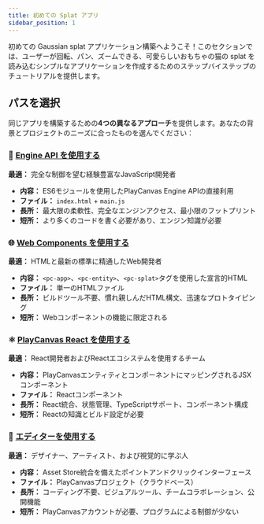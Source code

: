 ```yaml
---
title: 初めての Splat アプリ
sidebar_position: 1
---
```


初めての Gaussian splat アプリケーション構築へようこそ！このセクションでは、ユーザーが回転、パン、ズームできる、可愛らしいおもちゃの猫の splat を読み込むシンプルなアプリケーションを作成するためのステップバイステップのチュートリアルを提供します。

## パスを選択

同じアプリを構築するための**4つの異なるアプローチ**を提供します。あなたの背景とプロジェクトのニーズに合ったものを選んでください：

### 🔧 [Engine API を使用する](./engine)

**最適：** 完全な制御を望む経験豊富なJavaScript開発者

- **内容：** ES6モジュールを使用したPlayCanvas Engine APIの直接利用
- **ファイル：** `index.html` + `main.js`
- **長所：** 最大限の柔軟性、完全なエンジンアクセス、最小限のフットプリント
- **短所：** より多くのコードを書く必要があり、エンジン知識が必要

### 🌐 [Web Components を使用する](./web-components)

**最適：** HTMLと最新の標準に精通したWeb開発者

- **内容：** `<pc-app>`、`<pc-entity>`、`<pc-splat>`タグを使用した宣言的HTML
- **ファイル：** 単一のHTMLファイル
- **長所：** ビルドツール不要、慣れ親しんだHTML構文、迅速なプロトタイピング
- **短所：** Webコンポーネントの機能に限定される

### ⚛️ [PlayCanvas React を使用する](./react)

**最適：** React開発者およびReactエコシステムを使用するチーム

- **内容：** PlayCanvasエンティティとコンポーネントにマッピングされるJSXコンポーネント
- **ファイル：** Reactコンポーネント
- **長所：** React統合、状態管理、TypeScriptサポート、コンポーネント構成
- **短所：** Reactの知識とビルド設定が必要

### 🎨 [エディターを使用する](./editor)

**最適：** デザイナー、アーティスト、および視覚的に学ぶ人

- **内容：** Asset Store統合を備えたポイントアンドクリックインターフェース
- **ファイル：** PlayCanvasプロジェクト（クラウドベース）
- **長所：** コーディング不要、ビジュアルツール、チームコラボレーション、公開機能
- **短所：** PlayCanvasアカウントが必要、プログラムによる制御が少ない

